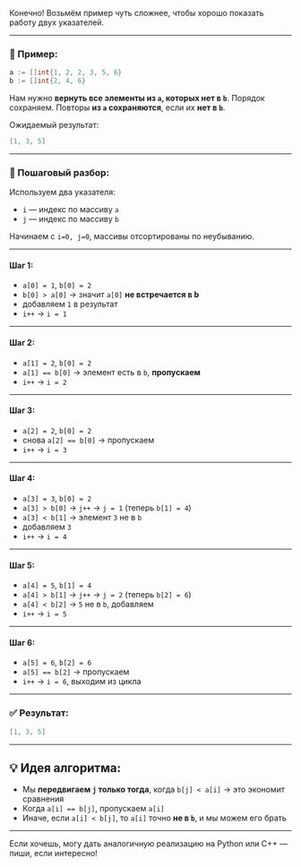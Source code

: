 Конечно! Возьмём пример чуть сложнее, чтобы хорошо показать работу двух указателей.

---

### 📌 Пример:

```go
a := []int{1, 2, 2, 3, 5, 6}
b := []int{2, 4, 6}
```

Нам нужно **вернуть все элементы из `a`, которых нет в `b`**. Порядок сохраняем. Повторы **из `a` сохраняются**, если их **нет в `b`**.

Ожидаемый результат:
```go
[1, 3, 5]
```

---

### 🔁 Пошаговый разбор:

Используем два указателя:
- `i` — индекс по массиву `a`
- `j` — индекс по массиву `b`

Начинаем с `i=0, j=0`, массивы отсортированы по неубыванию.

---

#### Шаг 1:
- `a[0] = 1`, `b[0] = 2`
- `b[0] > a[0]` → значит `a[0]` **не встречается в b**
- добавляем `1` в результат
- `i++` → `i = 1`

---

#### Шаг 2:
- `a[1] = 2`, `b[0] = 2`
- `a[1] == b[0]` → элемент есть в `b`, **пропускаем**
- `i++` → `i = 2`

---

#### Шаг 3:
- `a[2] = 2`, `b[0] = 2`
- снова `a[2] == b[0]` → пропускаем
- `i++` → `i = 3`

---

#### Шаг 4:
- `a[3] = 3`, `b[0] = 2`
- `a[3] > b[0]` → `j++` → `j = 1` (теперь `b[1] = 4`)
- `a[3] < b[1]` → элемент `3` не в `b`
- добавляем `3`
- `i++` → `i = 4`

---

#### Шаг 5:
- `a[4] = 5`, `b[1] = 4`
- `a[4] > b[1]` → `j++` → `j = 2` (теперь `b[2] = 6`)
- `a[4] < b[2]` → `5` не в `b`, добавляем
- `i++` → `i = 5`

---

#### Шаг 6:
- `a[5] = 6`, `b[2] = 6`
- `a[5] == b[2]` → пропускаем
- `i++` → `i = 6`, выходим из цикла

---

### ✅ Результат:
```go
[1, 3, 5]
```

---

## 💡 Идея алгоритма:

- Мы **передвигаем `j` только тогда**, когда `b[j] < a[i]` → это экономит сравнения
- Когда `a[i] == b[j]`, пропускаем `a[i]`
- Иначе, если `a[i] < b[j]`, то `a[i]` точно **не в `b`**, и мы можем его брать

---

Если хочешь, могу дать аналогичную реализацию на Python или C++ — пиши, если интересно!
